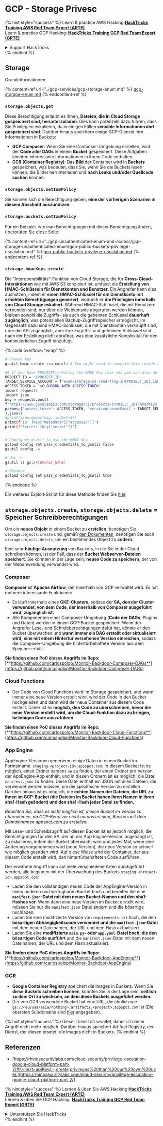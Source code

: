 # GCP - Storage Privesc

{% hint style="success" %}
Learn & practice AWS Hacking:<img src="../../../.gitbook/assets/image (1) (1) (1).png" alt="" data-size="line">[**HackTricks Training AWS Red Team Expert (ARTE)**](https://training.hacktricks.xyz/courses/arte)<img src="../../../.gitbook/assets/image (1) (1) (1).png" alt="" data-size="line">\
Learn & practice GCP Hacking: <img src="../../../.gitbook/assets/image (2).png" alt="" data-size="line">[**HackTricks Training GCP Red Team Expert (GRTE)**<img src="../../../.gitbook/assets/image (2).png" alt="" data-size="line">](https://training.hacktricks.xyz/courses/grte)

<details>

<summary>Support HackTricks</summary>

* Check the [**subscription plans**](https://github.com/sponsors/carlospolop)!
* **Join the** 💬 [**Discord group**](https://discord.gg/hRep4RUj7f) or the [**telegram group**](https://t.me/peass) or **follow** us on **Twitter** 🐦 [**@hacktricks\_live**](https://twitter.com/hacktricks_live)**.**
* **Share hacking tricks by submitting PRs to the** [**HackTricks**](https://github.com/carlospolop/hacktricks) and [**HackTricks Cloud**](https://github.com/carlospolop/hacktricks-cloud) github repos.

</details>
{% endhint %}

## Storage

Grundinformationen:

{% content-ref url="../gcp-services/gcp-storage-enum.md" %}
[gcp-storage-enum.md](../gcp-services/gcp-storage-enum.md)
{% endcontent-ref %}

### `storage.objects.get`

Diese Berechtigung erlaubt es Ihnen, **Dateien, die in Cloud Storage gespeichert sind, herunterzuladen**. Dies kann potenziell dazu führen, dass Sie Privilegien eskalieren, da in einigen Fällen **sensible Informationen dort gespeichert sind**. Darüber hinaus speichern einige GCP-Dienste ihre Informationen in Buckets:

* **GCP Composer**: Wenn Sie eine Composer-Umgebung erstellen, wird der **Code aller DAGs** in einem **Bucket** gespeichert. Diese Aufgaben könnten interessante Informationen in ihrem Code enthalten.
* **GCR (Container Registry)**: Das **Bild** der Container wird in **Buckets** gespeichert, was bedeutet, dass Sie, wenn Sie die Buckets lesen können, die Bilder herunterladen und **nach Leaks und/oder Quellcode suchen** können.

### `storage.objects.setIamPolicy`

Sie können sich die Berechtigung geben, **eine der vorherigen Szenarien in diesem Abschnitt auszunutzen**.

### **`storage.buckets.setIamPolicy`**

Für ein Beispiel, wie man Berechtigungen mit dieser Berechtigung ändert, überprüfen Sie diese Seite:

{% content-ref url="../gcp-unauthenticated-enum-and-access/gcp-storage-unauthenticated-enum/gcp-public-buckets-privilege-escalation.md" %}
[gcp-public-buckets-privilege-escalation.md](../gcp-unauthenticated-enum-and-access/gcp-storage-unauthenticated-enum/gcp-public-buckets-privilege-escalation.md)
{% endcontent-ref %}

### `storage.hmacKeys.create`

Die "Interoperabilitäts"-Funktion von Cloud Storage, die für **Cross-Cloud-Interaktionen** wie mit AWS S3 konzipiert ist, umfasst die **Erstellung von HMAC-Schlüsseln für Dienstkonten und Benutzer**. Ein Angreifer kann dies ausnutzen, indem er **einen HMAC-Schlüssel für ein Dienstkonto mit erhöhten Berechtigungen generiert**, wodurch er **die Privilegien innerhalb von Cloud Storage eskaliert**. Während HMAC-Schlüssel, die mit Benutzern verbunden sind, nur über die Webkonsole abgerufen werden können, bleiben sowohl die Zugriffs- als auch die geheimen Schlüssel **dauerhaft zugänglich**, was potenziellen Backup-Zugriffsspeicher ermöglicht. Im Gegensatz dazu sind HMAC-Schlüssel, die mit Dienstkonten verknüpft sind, über die API zugänglich, aber ihre Zugriffs- und geheimen Schlüssel sind nach der Erstellung nicht abrufbar, was eine zusätzliche Komplexität für den kontinuierlichen Zugriff hinzufügt.

{% code overflow="wrap" %}
```bash
# Create key
gsutil hmac create <sa-email> # You might need to execute this inside a VM instance

## If you have TROUBLES creating the HMAC key this was you can also do it contacting the API directly:
PROJECT_ID = '$PROJECT_ID'
TARGET_SERVICE_ACCOUNT = f"exam-storage-sa-read-flag-3@{PROJECT_ID}.iam.gserviceaccount.com"
ACCESS_TOKEN = "$CLOUDSDK_AUTH_ACCESS_TOKEN"
import requests
import json
key = requests.post(
f'https://www.googleapis.com/storage/v1/projects/{PROJECT_ID}/hmacKeys',
params={'access_token': ACCESS_TOKEN, 'serviceAccountEmail': TARGET_SERVICE_ACCOUNT}
).json()
#print(json.dumps(key, indent=4))
print(f'ID: {key["metadata"]["accessId"]}')
print(f'Secret: {key["secret"]}')


# Configure gsutil to use the HMAC key
gcloud config set pass_credentials_to_gsutil false
gsutil config -a

# Use it
gsutil ls gs://[BUCKET_NAME]

# Restore
gcloud config set pass_credentials_to_gsutil true
```
{% endcode %}

Ein weiteres Exploit-Skript für diese Methode finden Sie [hier](https://github.com/RhinoSecurityLabs/GCP-IAM-Privilege-Escalation/blob/master/ExploitScripts/storage.hmacKeys.create.py).

## `storage.objects.create`, `storage.objects.delete` = Speicher Schreibberechtigungen

Um ein **neues Objekt** in einem Bucket zu **erstellen**, benötigen Sie `storage.objects.create` und, gemäß [den Dokumenten](https://cloud.google.com/storage/docs/access-control/iam-permissions#object_permissions), benötigen Sie auch `storage.objects.delete`, um ein bestehendes Objekt zu **ändern**.

Eine sehr **häufige Ausnutzung** von Buckets, in die Sie in der Cloud schreiben können, ist der Fall, dass der **Bucket Webserver-Dateien speichert**. Sie könnten in der Lage sein, **neuen Code zu speichern**, der von der Webanwendung verwendet wird.

### Composer

**Composer** ist **Apache Airflow**, der innerhalb von GCP verwaltet wird. Es hat mehrere interessante Funktionen:

* Es läuft innerhalb eines **GKE-Clusters**, sodass der **SA, den der Cluster verwendet, von dem Code, der innerhalb von Composer ausgeführt wird, zugänglich ist.**
* Alle Komponenten einer Composer-Umgebung (**Code der DAGs**, Plugins und Daten) werden in einem GCP-Bucket gespeichert. Wenn der Angreifer Lese- und Schreibberechtigungen dafür hat, könnte er den Bucket überwachen und **wann immer ein DAG erstellt oder aktualisiert wird, eine mit einem Hintertür versehenen Version einreichen**, sodass die Composer-Umgebung die hintertürbehaftete Version aus dem Speicher erhält.

**Sie finden einen PoC dieses Angriffs im Repo:** [**https://github.com/carlospolop/Monitor-Backdoor-Composer-DAGs**](https://github.com/carlospolop/Monitor-Backdoor-Composer-DAGs)

### Cloud Functions

* Der Code von Cloud Functions wird im Storage gespeichert, und wann immer eine neue Version erstellt wird, wird der Code in den Bucket hochgeladen und dann wird der neue Container aus diesem Code erstellt. Daher ist es **möglich, den Code zu überschreiben, bevor die neue Version erstellt wird, um die Cloud-Funktion dazu zu bringen, beliebigen Code auszuführen**.

**Sie finden einen PoC dieses Angriffs im Repo:** [**https://github.com/carlospolop/Monitor-Backdoor-Cloud-Functions**](https://github.com/carlospolop/Monitor-Backdoor-Cloud-Functions)

### App Engine

AppEngine-Versionen generieren einige Daten in einem Bucket im Formatname: `staging.<project-id>.appspot.com`. In diesem Bucket ist es möglich, einen Ordner namens `ae` zu finden, der einen Ordner pro Version der AppEngine-App enthält, und in diesen Ordnern ist es möglich, die Datei `manifest.json` zu finden. Diese Datei enthält ein JSON mit allen Dateien, die verwendet werden müssen, um die spezifische Version zu erstellen. Darüber hinaus ist es möglich, die **echten Namen der Dateien, die URL zu ihnen im GCP-Bucket (die Dateien im Bucket haben ihren Namen in ihren sha1-Hash geändert) und den sha1-Hash jeder Datei zu finden.**

_Beachten Sie, dass es nicht möglich ist, diesen Bucket im Voraus zu übernehmen, da GCP-Benutzer nicht autorisiert sind, Buckets mit dem Domainnamen appspot.com zu erstellen._

Mit Lese- und Schreibzugriff auf diesen Bucket ist es jedoch möglich, die Berechtigungen für den SA, der an der App Engine-Version angehängt ist, zu eskalieren, indem der Bucket überwacht wird und jedes Mal, wenn eine Änderung vorgenommen wird (neue Version), die neue Version so schnell wie möglich geändert wird. Auf diese Weise wird der Container, der aus diesem Code erstellt wird, den hintertürbehafteten Code ausführen.

Der erwähnte Angriff kann auf viele verschiedene Arten durchgeführt werden, alle beginnen mit der Überwachung des Buckets `staging.<project-id>.appspot.com`:

* Laden Sie den vollständigen neuen Code der AppEngine-Version in einen anderen und verfügbaren Bucket hoch und bereiten Sie eine **`manifest.json`-Datei mit dem neuen Bucket-Namen und den sha1-Hashes vor**. Wenn dann eine neue Version im Bucket erstellt wird, müssen Sie nur die `manifest.json`-Datei ändern und die bösartige hochladen.
* Laden Sie eine modifizierte Version von `requirements.txt` hoch, die den **bösartigen Abhängigkeitscode verwendet und die `manifest.json`-Datei** mit dem neuen Dateinamen, der URL und dem Hash aktualisiert.
* Laden Sie eine **modifizierte `main.py`- oder `app.yaml`-Datei hoch, die den bösartigen Code ausführt** und die `manifest.json`-Datei mit dem neuen Dateinamen, der URL und dem Hash aktualisiert.

**Sie finden einen PoC dieses Angriffs im Repo:** [**https://github.com/carlospolop/Monitor-Backdoor-AppEngine**](https://github.com/carlospolop/Monitor-Backdoor-AppEngine)

### GCR

* **Google Container Registry** speichert die Images in Buckets. Wenn Sie **diese Buckets schreiben können**, könnten Sie in der Lage sein, **seitlich zu dem Ort zu wechseln, an dem diese Buckets ausgeführt werden.**
* Der von GCR verwendete Bucket hat eine URL, die ähnlich wie `gs://<eu/usa/asia/nothing>.artifacts.<project>.appspot.com` ist (Die obersten Subdomains sind [hier](https://cloud.google.com/container-registry/docs/pushing-and-pulling) angegeben).

{% hint style="success" %}
Dieser Dienst ist veraltet, daher ist dieser Angriff nicht mehr nützlich. Darüber hinaus speichert Artifact Registry, der Dienst, der diesen ersetzt, die Images nicht in Buckets.
{% endhint %}

## **Referenzen**

* [https://rhinosecuritylabs.com/cloud-security/privilege-escalation-google-cloud-platform-part-2/#:\~:text=apiKeys.-,create,privileges%20than%20our%20own%20user.](https://rhinosecuritylabs.com/cloud-security/privilege-escalation-google-cloud-platform-part-2/)

{% hint style="success" %}
Lernen & üben Sie AWS Hacking:<img src="../../../.gitbook/assets/image (1) (1) (1).png" alt="" data-size="line">[**HackTricks Training AWS Red Team Expert (ARTE)**](https://training.hacktricks.xyz/courses/arte)<img src="../../../.gitbook/assets/image (1) (1) (1).png" alt="" data-size="line">\
Lernen & üben Sie GCP Hacking: <img src="../../../.gitbook/assets/image (2).png" alt="" data-size="line">[**HackTricks Training GCP Red Team Expert (GRTE)**<img src="../../../.gitbook/assets/image (2).png" alt="" data-size="line">](https://training.hacktricks.xyz/courses/grte)

<details>

<summary>Unterstützen Sie HackTricks</summary>

* Überprüfen Sie die [**Abonnementpläne**](https://github.com/sponsors/carlospolop)!
* **Treten Sie der** 💬 [**Discord-Gruppe**](https://discord.gg/hRep4RUj7f) oder der [**Telegram-Gruppe**](https://t.me/peass) bei oder **folgen** Sie uns auf **Twitter** 🐦 [**@hacktricks\_live**](https://twitter.com/hacktricks_live)**.**
* **Teilen Sie Hacking-Tricks, indem Sie PRs zu den** [**HackTricks**](https://github.com/carlospolop/hacktricks) und [**HackTricks Cloud**](https://github.com/carlospolop/hacktricks-cloud) GitHub-Repos einreichen.

</details>
{% endhint %}
